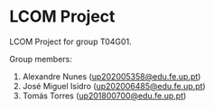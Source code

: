 # LCOM Project

LCOM Project for group T04G01.

Group members:

1. Alexandre Nunes (up202005358@edu.fe.up.pt)
2. José Miguel Isidro (up202006485@edu.fe.up.pt)
3. Tomás Torres (up201800700@edu.fe.up.pt)
